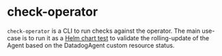 # check-operator

`check-operator` is a CLI to run checks against the operator.
The main use-case is to run it as a [Helm chart test](https://helm.sh/docs/topics/chart_tests/) to validate the rolling-update of the Agent based on the DatadogAgent custom resource status.
